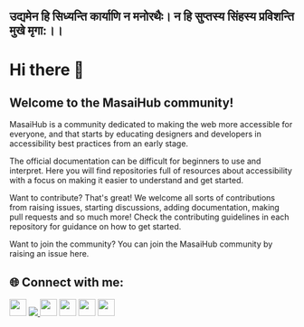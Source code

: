 ## उद्यमेन हि सिध्यन्ति कार्याणि न मनोरथैः। न हि सुप्तस्य सिंहस्य प्रविशन्ति मुखे मृगा:।।

# Hi there 👋
  
## Welcome to the MasaiHub community!
MasaiHub is a community dedicated to making the web more accessible for everyone, and that starts by educating designers and developers in accessibility best practices from an early stage.

The official documentation can be difficult for beginners to use and interpret. Here you will find repositories full of resources about accessibility with a focus on making it easier to understand and get started.

Want to contribute?
That's great! We welcome all sorts of contributions from raising issues, starting discussions, adding documentation, making pull requests and so much more! Check the contributing guidelines in each repository for guidance on how to get started.

Want to join the community?
You can join the MasaiHub community by raising an issue here.

## 🌐 Connect with me:
<p align="left">
<a href="mailto:preetiraj122000@gmail.com" style="text-decoration:none">
  <img height="30" src = "https://img.shields.io/badge/gmail-c14438?&style=for-the-badge&logo=gmail&logoColor=white">
</a>
<a href="https://preetiraj3697.github.io/" target="_blank">
   <img src="https://img.shields.io/badge/My%20Portfolio%20%E2%86%92-gray.svg?colorA=655BE1&colorB=4F44D6&style=for-the-badge"/>
</a>
<a href="https://www.linkedin.com/in/preetiraj3697" style="text-decoration:none">
  <img height="30" src="https://img.shields.io/badge/linkedin-blue.svg?&style=for-the-badge&logo=linkedin&logoColor=white" />
</a>
<a href="https://github.com/Preetiraj3697" style="text-decoration:none">
  <img height="30" src="https://img.shields.io/badge/Github-grey.svg?&style=for-the-badge&logo=Github&logoColor=white" />
</a>
 <a href="https://medium.com/@preetiraj122000" style="text-decoration:none">
  <img height="30" src = "https://img.shields.io/badge/Medium-%23E20036.svg?&style=for-the-badge&logo=Medium&logoColor=white">
</a>
  <a href="https://www.youtube.com/channel/UCUm2fjgbYRGRfiSh4LqSPyA" style="text-decoration:none">
  <img height="30" src = "https://img.shields.io/badge/Youtube-FF0000.svg?&style=for-the-badge&logo=Youtube&logoColor=white">
</a>
<br />
